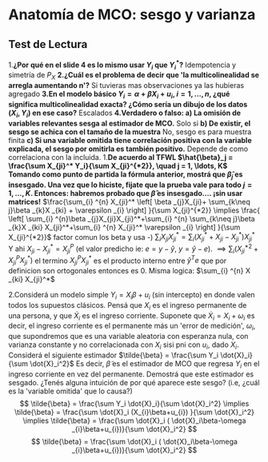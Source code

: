# Anatomía de MCO: sesgo y varianza
## Test de Lectura
1.**¿Por qué en el slide 4 es lo mismo usar $Y_i$ que $Y_i^*$?** Idempotencia y simetría de $P_{X}$ **2.¿Cuál es el problema de decir que 'la multicolinealidad se arregla aumentando n'?** Si tuvieras mas observaciones ya las hubieras agregado **3.En el modelo básico $Y_i = \alpha + \beta X_i + u_i$, $i = 1, \ldots, n$, ¿qué significa multicolinealidad exacta? ¿Cómo sería un dibujo de los datos $(X_i, Y_i)$ en ese caso?** Escalados **4.Verdadero o falso: a) La omisión de variables relevantes sesga al estimador de MCO.** Solo si **b) De existir, el sesgo se achica con el tamaño de la muestra** No, sesgo es para muestra finita **c) Si una variable omitida tiene correlación positiva con la variable explicada, el sesgo por omitirla es también positivo.** Depende de como correlaciona con la incluida.  1.**De acuerdo al TFWL $\hat{\beta}_j = \frac{\sum X_{ji}^* Y_i}{\sum X_{ji}^{*2}}, \quad j = 1, \ldots, K$ Tomando como punto de partida la fórmula anterior, mostrá que $\hat{\beta}_j$ es insesgado. Una vez que lo hiciste, fijate que la prueba vale para todo $j = 1, \ldots, K$. Entonces: habremos probado que $\hat{\beta}$ es insesgado.... ¡sin usar matrices!**   $\frac{\sum_{i} ^{n} X_{ji}^* \left[  \beta _{j}X_{ji}+ \sum_{k\neq j}\beta _{k}X _{ki} + \varepsilon _{i} \right] }{\sum X_{ji}^{*2}} \implies \frac{  \left[  \sum_{i} ^{n}\beta _{j}X_{ji}X_{ji}^*+\sum_{i} ^{n} \sum_{k\neq j}\beta _{k}X _{ki} X_{ji}^*+\sum_{i} ^{n} X_{ji}^* \varepsilon _{i} \right] }{\sum X_{ji}^{*2}}$ factor comun los beta y usa -) $\sum _{i} X_{ji}X_{ji}^* = \sum _{i} (X_{ji}^*+X_{ji} - X_{ji}^*)X_{ji}^*$ Y ahi $X_{ji} - X_{ji}^*=X_{ji} ^{P}$ (el valor predicho ie: $e=y-\hat{y}$, $y=\hat{y}-e$).  $\implies \sum _{i} (X_{ji}^{*2}+X_{ji}^{P}X_{ji}^*)$  el termino $X_{ji}^{P}X_{ji}^*$ es el producto interno entre $\hat{y}^{T}e$ que por definicion son ortogonales entonces es 0. Misma logica: $\sum_{i} ^{n} X _{ki} X_{ji}^*$ 

2.Considerá un modelo simple $Y_i = X_i\beta + u_i$ (sin intercepto) en donde valen todos los supuestos clásicos. Pensá que $X_i$ es el ingreso permanente de una persona, y que $\dot{X}_i$ es el ingreso corriente. Suponete que $\dot{X}_i = X_i + \omega_i$ es decir, el ingreso corriente es el permanente más un 'error de medición', $\omega_i$, que supondremos que es una variable aleatoria con esperanza nula, con varianza constante y no correlacionada con $X_i$ 
sisi pni con $u_i$, dado $X_i$. Considerá el siguiente estimador $\tilde{\beta} = \frac{\sum Y_i \dot{X}_i}{\sum \dot{X}_i^2}$ Es decir, $\tilde{\beta}$ es el estimador de MCO que regresa $Y_i$ en el ingreso corriente en vez del permanente. Demostrá que este estimador es sesgado. ¿Tenés alguna intuición de por qué aparece este sesgo? (i.e, ¿cuál es la 'variable omitida' que lo causa?)
$$
\tilde{\beta} = \frac{\sum Y_i \dot{X}_i}{\sum \dot{X}_i^2} \implies \tilde{\beta} = \frac{\sum  \dot{X}_i (X_{i}\beta+u_{i}) }{\sum \dot{X}_i^2} \implies \tilde{\beta} = \frac{\sum  \dot{X}_i ( \dot{X}_i\beta-\omega _{i}\beta+u_{i})}{\sum \dot{X}_i^2}
$$
$$
\tilde{\beta} = \frac{\sum  \dot{X}_i ( \dot{X}_i\beta-\omega _{i}\beta+u_{i})}{\sum \dot{X}_i^2} 
$$


